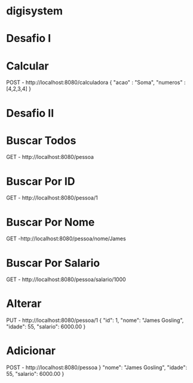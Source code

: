 # digisystem

# Desafio I

# Calcular
POST - http://localhost:8080/calculadora
{
	"acao" : "Soma",
	"numeros" : [4,2,3,4]
}

# Desafio II

# Buscar Todos
GET - http://localhost:8080/pessoa
# Buscar Por ID
GET - http://localhost:8080/pessoa/1

# Buscar Por Nome
GET -http://localhost:8080/pessoa/nome/James

# Buscar Por Salario
GET - http://localhost:8080/pessoa/salario/1000

# Alterar
PUT - http://localhost:8080/pessoa/1
{
    "id": 1,
    "nome": "James Gosling",
    "idade": 55,
    "salario": 6000.00
}

# Adicionar
POST - http://localhost:8080/pessoa
}
 "nome": "James Gosling",
    "idade": 55,
    "salario": 6000.00
}
